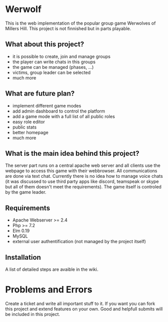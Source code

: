 # Werwolf

This is the web implementation of the popular group game Werwolves of Millers Hill. 
This project is not finnished but in parts playable. 

## What about this project?

- it is possible to create, join and manage groups
- the player can write chats in this groups
- the game can be managed (phases, ...)
- victims, group leader can be selected
- much more

## What are future plan?

- implement different game modes
- add admin dashboard to control the platform
- add a game mode with a full list of all public roles
- easy role editor
- public stats
- better homepage
- much more

## What is the main idea behind this project?

The server part runs on a central apache web server and all clients use the webpage to access this game with their webbrowser.
All communications are done via text chat. Currently there is no idea how to manage voice chats (it was discussed to use third party apps like discord, teamspeak or skype but all of them doesn't meet the requirements). The game itself is controled by the game leader.

## Requirements

- Apache Webserver >= 2.4
- Php >= 7.2 
- Elm 0.19
- MySQL
- external user authentification (not managed by the project itself)

## Installation

A list of detailed steps are avaible in the wiki.

# Problems and Errors

Create a ticket and write all important stuff to it. If you want you can fork this project and extend features on your own. Good and helpfull submits will be included in this project.
